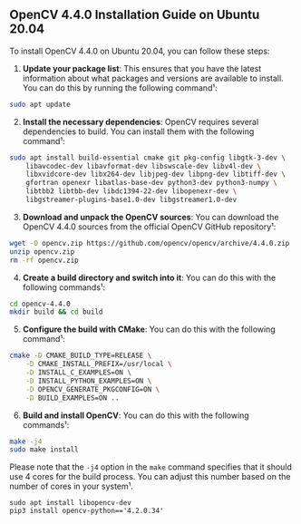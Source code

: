 ## OpenCV 4.4.0 Installation Guide on Ubuntu 20.04
To install OpenCV 4.4.0 on Ubuntu 20.04, you can follow these steps:

1. **Update your package list**: This ensures that you have the latest information about what packages and versions are available to install. You can do this by running the following command¹:

```bash
sudo apt update
```

2. **Install the necessary dependencies**: OpenCV requires several dependencies to build. You can install them with the following command¹:

```bash
sudo apt install build-essential cmake git pkg-config libgtk-3-dev \
    libavcodec-dev libavformat-dev libswscale-dev libv4l-dev \
    libxvidcore-dev libx264-dev libjpeg-dev libpng-dev libtiff-dev \
    gfortran openexr libatlas-base-dev python3-dev python3-numpy \
    libtbb2 libtbb-dev libdc1394-22-dev libopenexr-dev \
    libgstreamer-plugins-base1.0-dev libgstreamer1.0-dev
```

3. **Download and unpack the OpenCV sources**: You can download the OpenCV 4.4.0 sources from the official OpenCV GitHub repository¹:

```bash
wget -O opencv.zip https://github.com/opencv/opencv/archive/4.4.0.zip
unzip opencv.zip
rm -rf opencv.zip
```

4. **Create a build directory and switch into it**: You can do this with the following commands¹:

```bash
cd opencv-4.4.0
mkdir build && cd build
```

5. **Configure the build with CMake**: You can do this with the following command¹:

```bash
cmake -D CMAKE_BUILD_TYPE=RELEASE \
    -D CMAKE_INSTALL_PREFIX=/usr/local \
    -D INSTALL_C_EXAMPLES=ON \
    -D INSTALL_PYTHON_EXAMPLES=ON \
    -D OPENCV_GENERATE_PKGCONFIG=ON \
    -D BUILD_EXAMPLES=ON ..
```

6. **Build and install OpenCV**: You can do this with the following commands¹:

```bash
make -j4
sudo make install
```

Please note that the `-j4` option in the `make` command specifies that it should use 4 cores for the build process. You can adjust this number based on the number of cores in your system¹.
```
sudo apt install libopencv-dev
pip3 install opencv-python=='4.2.0.34'
```

